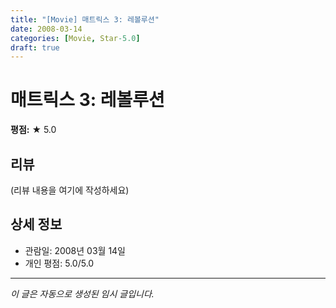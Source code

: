 ```yaml
---
title: "[Movie] 매트릭스 3: 레볼루션"
date: 2008-03-14
categories: [Movie, Star-5.0]
draft: true
---
```


# 매트릭스 3: 레볼루션

**평점:** ★ 5.0

## 리뷰

(리뷰 내용을 여기에 작성하세요)

## 상세 정보

- 관람일: 2008년 03월 14일
- 개인 평점: 5.0/5.0

---

*이 글은 자동으로 생성된 임시 글입니다.*
